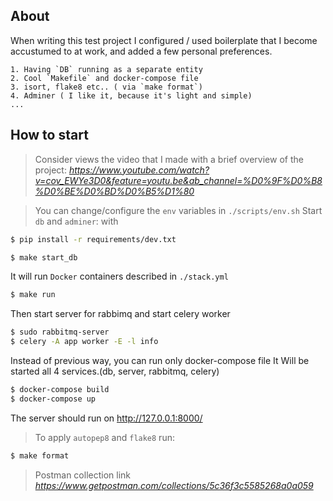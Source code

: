 ## About 

When writing this test project I configured / used boilerplate that I become accustumed to at work, and added a few personal preferences.


    1. Having `DB` running as a separate entity
    2. Cool `Makefile` and docker-compose file
    3. isort, flake8 etc.. ( via `make format`)
    4. Adminer ( I like it, because it's light and simple)
    ...

## How to start 

> Consider views the video that I made with a brief overview of the project: _https://www.youtube.com/watch?v=cov_EWYe3D0&feature=youtu.be&ab_channel=%D0%9F%D0%B8%D0%BE%D0%BD%D0%B5%D1%80_

> You can change/configure the `env` variables in `./scripts/env.sh`
Start `db` and `adminer`: with

```bash
$ pip install -r requirements/dev.txt
```

```bash
$ make start_db
```

It will run `Docker` containers described in `./stack.yml`

```bash
$ make run 
```
Then start server for rabbimq and start celery worker
```bash
$ sudo rabbitmq-server
$ celery -A app worker -E -l info
```
Instead of previous way, you can run only docker-compose file
It Will be started all 4 services.(db, server, rabbitmq, celery)
```bash
$ docker-compose build
$ docker-compose up
```
The server should run on http://127.0.0.1:8000/ 

> To apply `autopep8` and `flake8` run:  
```bash
$ make format
```
> Postman collection link _https://www.getpostman.com/collections/5c36f3c5585268a0a059_
